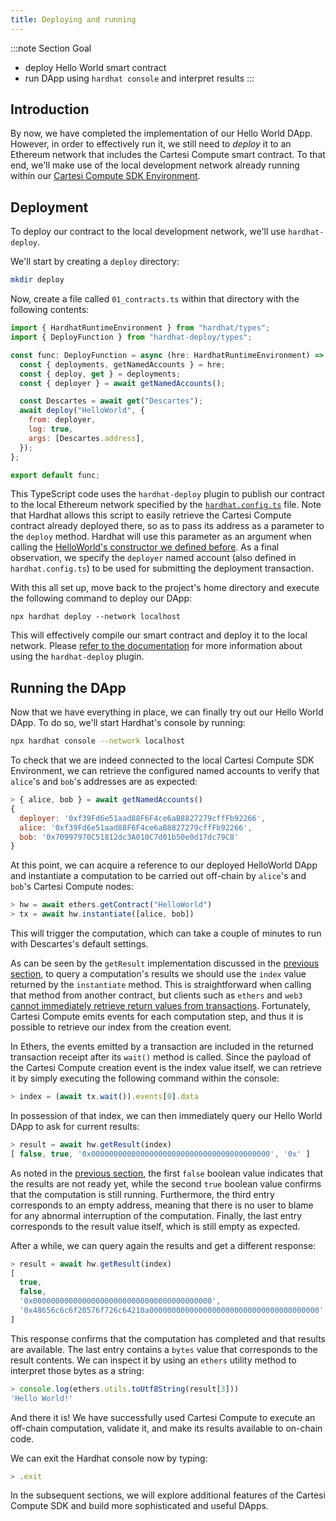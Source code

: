 ```yaml
---
title: Deploying and running
---
```


:::note Section Goal
- deploy Hello World smart contract
- run DApp using `hardhat console` and interpret results
:::


## Introduction

By now, we have completed the implementation of our Hello World DApp. However, in order to effectively run it, we still need to *deploy* it to an Ethereum network that includes the Cartesi Compute smart contract. To that end, we'll make use of the local development network already running within our [Cartesi Compute SDK Environment](../descartes-env.md).

## Deployment

To deploy our contract to the local development network, we'll use `hardhat-deploy`.

We'll start by creating a `deploy` directory:

```bash
mkdir deploy
```

Now, create a file called `01_contracts.ts` within that directory with the following contents:

```javascript
import { HardhatRuntimeEnvironment } from "hardhat/types";
import { DeployFunction } from "hardhat-deploy/types";

const func: DeployFunction = async (hre: HardhatRuntimeEnvironment) => {
  const { deployments, getNamedAccounts } = hre;
  const { deploy, get } = deployments;
  const { deployer } = await getNamedAccounts();

  const Descartes = await get("Descartes");
  await deploy("HelloWorld", {
    from: deployer,
    log: true,
    args: [Descartes.address],
  });
};

export default func;
```

This TypeScript code uses the `hardhat-deploy` plugin to publish our contract to the local Ethereum network specified by the [`hardhat.config.ts`](../helloworld/create-project.md#initializing-the-dapp-project) file. Note that Hardhat allows this script to easily retrieve the Cartesi Compute contract already deployed there, so as to pass its address as a parameter to the `deploy` method. Hardhat will use this parameter as an argument when calling the [HelloWorld's constructor we defined before](../helloworld/create-project.md#creating-the-smart-contract). As a final observation, we specify the `deployer` named account (also defined in `hardhat.config.ts`) to be used for submitting the deployment transaction.

With this all set up, move back to the project's home directory and execute the following command to deploy our DApp:

```
npx hardhat deploy --network localhost
```

This will effectively compile our smart contract and deploy it to the local network. Please [refer to the documentation](https://github.com/wighawag/hardhat-deploy#readme) for more information about using the `hardhat-deploy` plugin.

## Running the DApp

Now that we have everything in place, we can finally try out our Hello World DApp. To do so, we'll start Hardhat's console by running:

```bash
npx hardhat console --network localhost
```

To check that we are indeed connected to the local Cartesi Compute SDK Environment, we can retrieve the configured named accounts to verify that `alice`'s and `bob`'s addresses are as expected:

```javascript
> { alice, bob } = await getNamedAccounts()
{
  deployer: '0xf39Fd6e51aad88F6F4ce6aB8827279cffFb92266',
  alice: '0xf39Fd6e51aad88F6F4ce6aB8827279cffFb92266',
  bob: '0x70997970C51812dc3A010C7d01b50e0d17dc79C8'
}
```

At this point, we can acquire a reference to our deployed HelloWorld DApp and instantiate a computation to be carried out off-chain by `alice`'s and `bob`'s Cartesi Compute nodes:

```javascript
> hw = await ethers.getContract("HelloWorld")
> tx = await hw.instantiate([alice, bob])
```

This will trigger the computation, which can take a couple of minutes to run with Descartes's default settings.

As can be seen by the `getResult` implementation discussed in the [previous section](../helloworld/getresult.md), to query a computation's results we should use the `index` value returned by the `instantiate` method. This is straightforward when calling that method from another contract, but clients such as `ethers` and `web3` [cannot immediately retrieve return values from transactions](https://www.trufflesuite.com/docs/truffle/getting-started/interacting-with-your-contracts#transactions). Fortunately, Cartesi Compute emits events for each computation step, and thus it is possible to retrieve our index from the creation event.

In Ethers, the events emitted by a transaction are included in the returned transaction receipt after its `wait()` method is called. Since the payload of the Cartesi Compute creation event is the index value itself, we can retrieve it by simply executing the following command within the console:

```javascript
> index = (await tx.wait()).events[0].data
```

In possession of that index, we can then immediately query our Hello World DApp to ask for current results:

```javascript
> result = await hw.getResult(index)
[ false, true, '0x0000000000000000000000000000000000000000', '0x' ]
```

As noted in the [previous section](../helloworld/getresult.md), the first `false` boolean value indicates that the results are not ready yet, while the second `true` boolean value confirms that the computation is still running. Furthermore, the third entry corresponds to an empty address, meaning that there is no user to blame for any abnormal interruption of the computation. Finally, the last entry corresponds to the result value itself, which is still empty as expected.

After a while, we can query again the results and get a different response:

```javascript
> result = await hw.getResult(index)
[
  true,
  false,
  '0x0000000000000000000000000000000000000000',
  '0x48656c6c6f20576f726c64210a00000000000000000000000000000000000000'
]
```

This response confirms that the computation has completed and that results are available. The last entry contains a `bytes` value that corresponds to the result contents. We can inspect it by using an `ethers` utility method to interpret those bytes as a string:

```javascript
> console.log(ethers.utils.toUtf8String(result[3]))
'Hello World!'
```

And there it is! We have successfully used Cartesi Compute to execute an off-chain computation, validate it, and make its results available to on-chain code.

We can exit the Hardhat console now by typing:

```javascript
> .exit
```

In the subsequent sections, we will explore additional features of the Cartesi Compute SDK and build more sophisticated and useful DApps.
